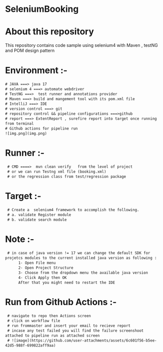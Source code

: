 # SeleniumBooking
# **About this repository**
This repository contains code sample using selenium4 with  Maven , testNG and POM design pattern 

  # **Environment :-** 


    # JAVA ===> java 17
    # selenium 4 ===> automate webdriver
    # TestNG ===>  test runner and annotations provider 
    # Maven ===> build and mangement tool with its pom.xml file 
    # IntelliJ ===> IDE
    # version control ===> git
    # repository control && pipeline configurations ===>github
    # report ===> ExtentReport , surefire report into target once running from terminal
    # Github actions for pipeline run
    ![img.png](img.png)
    
  
  
  
  # **Runner** :- 
  
     # CMD ====>  mvn clean verify   from the level of project 
     # or we can run Testng xml file (booking.xml)
     # or the regression class from test/regression package
    

  # **Target** :- 
  
     # Create a  selenium4 framework to accomplish the following. 
     # a. validate Register module
     # b. validate search module
           
           
   # **Note** :- 
     
     # in case of java version != 17 we can change the default SDK for projetcs modules to the current installed java version as following : 
          1- Open File menu 
          2- Open Project Structure 
          3- Choose from the dropdown menu the available java version 
          4- Click Apply then OK 
          After that you might need to restart the IDE
  # **Run from Github Actions** :-
     # navigate to repo then Actions screen
     # click on workflow file
     # run frommaster and insert your email to recieve report
     # incase any test failed you will find the failure screenshoot attached to pipeline run as attached screen 
     # ![image](https://github.com/user-attachments/assets/6c601f56-b5ee-42d5-988f-699822aff9aa)



     
  




